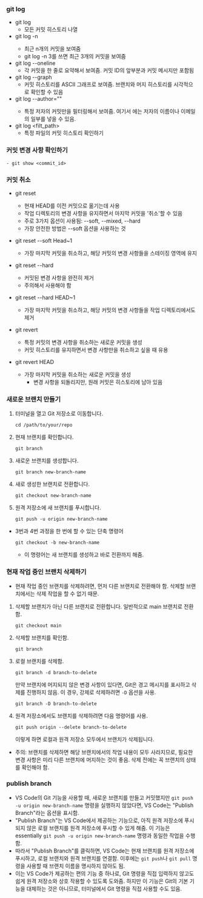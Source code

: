 ### git log
- git log
    - 모든 커밋 히스토리  나열
- git log -n <limit>
    - 최근 n개의 커밋을 보여줌
    - git log -n 3를 쓰면 최근 3개의 커밋을 보여줌
- git log --oneline
    - 각 커밋을 한 줄로 요약해서 보여줌. 커밋 ID의 앞부분과 커밋 메시지만 포함됨
- git log --graph
    - 커밋 히스토리를 ASCII 그래프로 보여줌. 브랜치와 머지 히스토리를 시각적으로 확인할 수 있음
- git log --author="<author>"
    - 특정 저자의 커밋만을 필터링해서 보여줌. 여기서 <author>에는 저자의 이름이나 이메일의 일부를 넣을 수 있음.
- git log <filt_path>
    - 특정 파일의 커밋 히스토리 확인하기

### 커밋 변경 사항 확인하기
    - git show <commit_id>

### 커밋 취소
- git reset
    - 현재 HEAD를 이전 커밋으로 옮기는데 사용
    - 작업 디렉토리의 변경 사항을 유지하면서 마지막 커밋을 '취소'할 수 있음
    - 주로 3가지 옵션이 사용됨: --soft, --mixed, --hard
    - 가장 안전한 방법은 --soft 옵션을 사용하는 것
- git reset --soft Head~1
    - 가장 마지막 커밋을 취소하고, 해당 커밋의 변경 사항들을 스테이징 영역에 유지
- git reset --hard
    - 커밋된 변경 사항을 완전히 제거
    - 주의해서 사용해야 함
- git reset --hard HEAD~1
    - 가장 마지막 커밋을 취소하고, 해당 커밋의 변경 사항들을 작업 디렉토리에서도 제거

- git revert
    - 특정 커밋의 변경 사항을 취소하는 새로운 커밋을 생성
    - 커밋 히스토리를 유지하면서 변경 사항만을 취소하고 싶을 때 유용
- git revert HEAD
    - 가장 마지막 커밋을 취소하는 새로운 커밋을 생성
        - 변경 사항을 되돌리지만, 원래 커밋은 히스토리에 남아 있음

### 새로운 브랜치 만들기
1. 터미널을 열고 Git 저장소로 이동합니다.
    ```
    cd /path/to/your/repo
    ```
2. 현재 브랜치를 확인합니다.
    ```
    git branch
    ```
3. 새로운 브랜치를 생성합니다.
    ```
    git branch new-branch-name
    ```
4. 새로 생성한 브랜치로 전환합니다.
    ```
    git checkout new-branch-name
    ```
5. 원격 저장소에 새 브랜치를 푸시합니다.
    ```
    git push -u origin new-branch-name
    ```

- 3번과 4번 과정을 한 번에 할 수 있는 단축 명령어
    ```
    git checkout -b new-branch-name
    ```
    - 이 명령어는 새 브랜치를 생성하고 바로 전환까지 해줌.

### 현재 작업 중인 브랜치 삭제하기
- 현재 작업 중인 브랜치를 삭제하려면, 먼저 다른 브랜치로 전환해야 함. 삭제할 브랜치에서는 삭제 작업을 할 수 없기 때문.

1. 삭제할 브랜치가 아닌 다른 브랜치로 전환합니다. 일반적으로 main 브랜치로 전환함.
    ```
    git checkout main
    ```
2. 삭제할 브랜치를 확인함.
    ```
    git branch
    ```
3. 로컬 브랜치를 삭제함.
    ```
    git branch -d branch-to-delete
    ```
    만약 브랜치에 머지되지 않은 변경 사항이 있다면, Git은 경고 메시지를 표시하고 삭제를 진행하지 않음. 이 경우, 강제로 삭제하려면 `-D` 옵션을 사용.
    ```
    git branch -D branch-to-delete
    ```
4. 원격 저장소에서도 브랜치를 삭제하려면 다음 명령어를 사용.
    ```
    git push origin --delete branch-to-delete
    ```
    이렇게 하면 로컬과 원격 저장소 모두에서 브랜치가 삭제됩니다.
- 주의: 브랜치를 삭제하면 해당 브랜치에서의 작업 내용이 모두 사라지므로, 필요한 변경 사항은 미리 다른 브랜치에 머지하는 것이 좋음. 삭제 전에는 꼭 브랜치의 상태를 확인해야 함.

### publish branch
- VS Code의 Git 기능을 사용할 때, 새로운 브랜치를 만들고 커밋했지만 `git push -u origin new-branch-name` 명령을 실행하지 않았다면, VS Code는 "Publish Branch"라는 옵션을 표시함.
- "Publish Branch"는 VS Code에서 제공하는 기능으로, 아직 원격 저장소에 푸시되지 않은 로컬 브랜치를 원격 저장소에 푸시할 수 있게 해줌. 이 기능은 essentially `git push -u origin new-branch-name` 명령과 동일한 작업을 수행함.
- 따라서 "Publish Branch"를 클릭하면, VS Code는 현재 브랜치를 원격 저장소에 푸시하고, 로컬 브랜치와 원격 브랜치를 연결함. 이후에는 `git push`나 `git pull` 명령을 사용할 때 브랜치 이름을 명시하지 않아도 됨.
- 이는 VS Code가 제공하는 편의 기능 중 하나로, Git 명령을 직접 입력하지 않고도 쉽게 원격 저장소와 상호 작용할 수 있도록 도와줌. 하지만 이 기능은 Git의 기본 기능을 대체하는 것은 아니므로, 터미널에서 Git 명령을 직접 사용할 수도 있음.